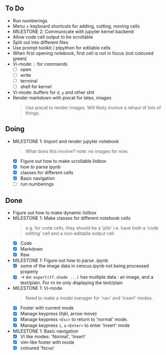 ## To Do

- Run numberings 
- Menu + keyboard shortcuts for adding, cutting, moving cells 
- MILESTONE 2: Communicate with jupyter kernel backend
- Allow code cell output to be scrollable 
- Split out into different files
- Use prompt toolkit / ptpython for editable cells
- When first opening notebook, first cell is not in focus (not coloured green)
- Vi-mode: `:` for commands
    * [ ] open
    * [ ] write
    * [ ] terminal
    * [ ] shell for kernel
- Vi-mode: buffers for `d`, `y` and other shit
- Render markdown with pixcat for latex, images
    > Use pixcat to render images. Will likely involve a rehaul of lots of things. 

## Doing

- MILESTONE 1: Import and render jupyter notebook
    > What does this involve? note: no images for now.
    * [x] Figure out how to make scrollable listbox
    * [x] how to parse ipynb
    * [x] classes for different cells
    * [x] Basic navigation
    * [ ] run numberings

## Done

- Figure out how to make dynamic listbox
- MILESTONE 1: Make classes for different notebook cells
    > e.g. for code cells, they should be a 'pile' i.e. have both a 'code editing' cell and a non-editable output cell
    * [x] Code
    * [x] Markdown
    * [x] Raw
- MILESTONE 1: Figure out how to parse .ipynb
    * [x] some of the image data in cencus.ipynb not being processed properly
    * [x] -> ex: `export(tf.shade ...)` has multiple data : an image, and a text/plain. For rn im only displaying the text/plain
- MILESTONE 1: Vi-mode
    > Need to make a modal manager for 'nav' and 'insert' modes.
    * [x] Footer with current mode
    * [x] Manage keypress (hjkl, arrow move)
    * [x] Manage keypress `<Esc>` to return to 'normal' mode. 
    * [x] Manage keypress `i`, `a` `<Enter>` to enter 'insert' mode
- MILESTONE 1: Basic navigation
    * [x] VI like modes: 'Normal', 'Insert'
    * [x] vim-like footer with mode
    * [x] coloured 'focus' 
